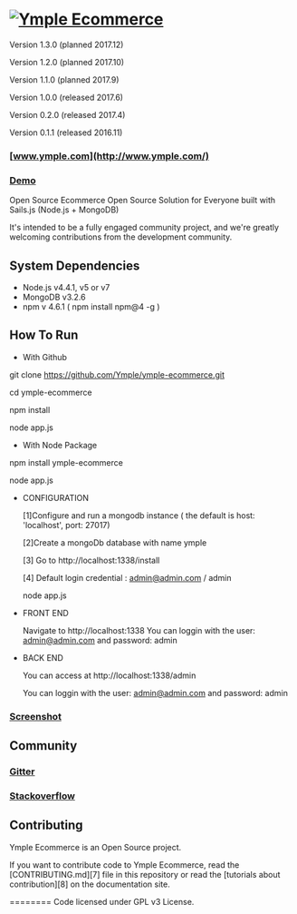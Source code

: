 <h1>
<a href="http://www.ymple.com"><img alt="Ymple Ecommerce" src="https://www.ymple.com/img/colors/blue/logo_big.png" title="Ymple Ecommerce"/></a>
</h1>

Version 1.3.0 (planned 2017.12)

Version 1.2.0 (planned 2017.10)

Version 1.1.0 (planned 2017.9)

Version 1.0.0 (released 2017.6)

Version 0.2.0 (released 2017.4)

Version 0.1.1 (released 2016.11)


### [www.ymple.com](http://www.ymple.com/)

### [Demo](http://demo.ymple.com/)


Open Source Ecommerce Open Source Solution for Everyone built with Sails.js (Node.js + MongoDB)

It's intended to be a fully engaged community project, and we're greatly welcoming contributions from the development community.

System Dependencies
--------

* Node.js v4.4.1, v5 or v7
* MongoDB v3.2.6
* npm v 4.6.1 ( npm install npm@4 -g )

How To Run
--------

- With Github

git clone https://github.com/Ymple/ymple-ecommerce.git

cd ymple-ecommerce

npm install

node app.js


- With Node Package

npm install ymple-ecommerce

node app.js

- CONFIGURATION

     [1]Configure and run a mongodb instance ( the default is  host: 'localhost', port: 27017)

     [2]Create a mongoDb database with name ymple

     [3] Go to http://localhost:1338/install

     [4] Default login credential : admin@admin.com / admin

     node app.js

- FRONT END

     Navigate to http://localhost:1338
     You can loggin with the user:  admin@admin.com and password: admin

- BACK END

     You can access at http://localhost:1338/admin

     You can loggin with the user:  admin@admin.com and password: admin


### [Screenshot](http://www.ymple.com/screenshot-front.html)


Community
--------

### [Gitter](https://gitter.im/Ymple/ymple-commerce)

### [Stackoverflow](https://stackoverflow.com/search?q=ymple+ecommerce)



Contributing
--------

Ymple Ecommerce is an Open Source project.

If you want to contribute code to Ymple Ecommerce, read the [CONTRIBUTING.md][7] file in this repository or read the [tutorials about contribution][8] on the documentation site.


========
Code licensed under GPL v3 License.
